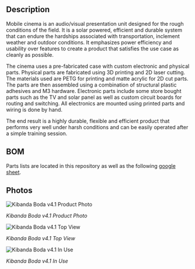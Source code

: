 ## Description

Mobile cinema is an audio/visual presentation unit designed for the rough conditions of the field. It is a solar powered, efficient and durable system that can endure the hardships associated with transportation, inclement weather and outdoor conditions. It emphasizes power efficiency and usability over features to create a product that satisfies the use case as cleanly as possible.

The cinema uses a pre-fabricated case with custom electronic and physical parts. Physical parts are fabricated using 3D printing and 2D laser cutting. The materials used are PETG for printing and matte acrylic for 2D cut parts. The parts are then assembled using a combination of structural plastic adhesives and M3 hardware. Electronic parts include some store bought parts such as the TV and solar panel as well as custom circuit boards for routing and switching. All electronics are mounted using printed parts and wiring is done by hand.

The end result is a highly durable, flexible and efficient product that performs very well under harsh conditions and can be easily operated after a simple training session.

## BOM

Parts lists are located in this repository as well as the following [google sheet](https://docs.google.com/spreadsheets/d/1YABbkeHETHl9nhduOOJQ0aeivhLUgdqu8qCclFDEOm0/edit?usp=sharing).

## Photos

![Kibanda Boda v4.1 Product Photo](/assets/case.png)

_Kibanda Boda v4.1 Product Photo_

![Kibanda Boda v4.1 Top View](/assets/case_top.png)

_Kibanda Boda v4.1 Top View_

![Kibanda Boda v4.1 In Use](/assets/case_side.png)

_Kibanda Boda v4.1 In Use_
